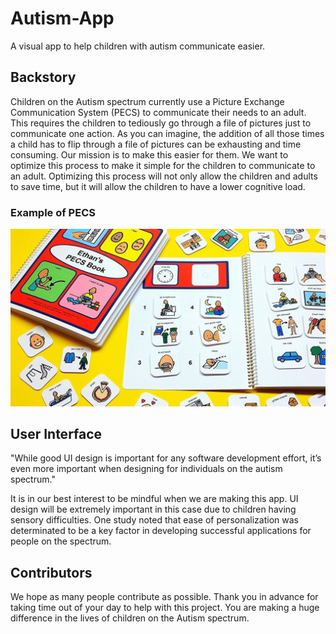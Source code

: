 # Autism-App
A visual app to help children with autism communicate easier. 

## Backstory

Children on the Autism spectrum currently use a Picture Exchange Communication System (PECS) to communicate their needs to an adult. This requires the children to tediously go through a file of pictures just to communicate one action. As you can imagine, the addition of all those times a child has to flip through a file of pictures can be exhausting and time consuming. Our mission is to make this easier for them. We want to optimize this process to make it simple for the children to communicate to an adult. Optimizing this process will not only allow the children and adults to save time, but it will allow the children to have a lower cognitive load.

### Example of PECS

![](/example_pecs.jpg)

## User Interface

"While good UI design is important for any software development effort, it’s even more important when designing for individuals on the autism spectrum."

It is in our best interest to be mindful when we are making this app. UI design will be extremely important in this case due to children having sensory difficulties. One study noted that ease of personalization was determinated to be a key factor in developing successful applications for people on the spectrum.

## Contributors

We hope as many people contribute as possible. Thank you in advance for taking time out of your day to help with this project. You are making a huge difference in the lives of children on the Autism spectrum. 
